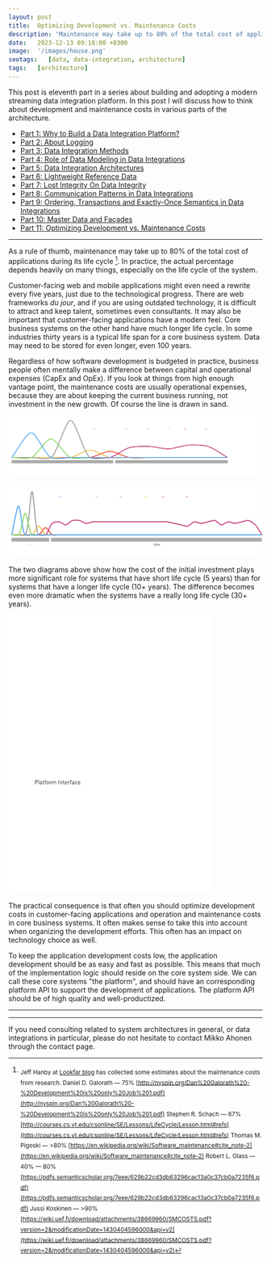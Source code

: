 ```yaml
---
layout: post
title:  Optimizing Development vs. Maintenance Costs
description: 'Maintenance may take up to 80% of the total cost of applications during its life cycle. In practice, the actual percentage depends heavily on many things, especially on the life cycle of the system. It may be useful to optimize the development costs for some systems, and maintenance for others.'
date:   2023-12-13 09:18:00 +0300
image:  '/images/house.png'
seotags:   [data, data-integration, architecture]
tags:   [architecture]
---
```

This post is eleventh part in a series about building and adopting a modern
streaming data integration platform. In this post I will discuss how to think about
development and maintenance costs in various parts of the architecture.

<!-- dip links start -->
* [Part 1: Why to Build a Data Integration Platform?](https://jauzo.com/2023/08/11/why-dip/)
* [Part 2: About Logging](https://jauzo.com/2023/08/25/logging/)
* [Part 3: Data Integration Methods](https://jauzo.com/2023/08/28/data-integration-methods/)
* [Part 4: Role of Data Modeling in Data Integrations](https://jauzo.com/2023/08/29/data-modeling/)
* [Part 5: Data Integration Architectures](https://jauzo.com/2023/09/08/data-integration-architectures/)
* [Part 6: Lightweight Reference Data](https://jauzo.com/2023/09/09/lightweight-reference-data/)
* [Part 7: Lost Integrity On Data Integrity](https://jauzo.com/2023/09/10/data-integrity/)
* [Part 8: Communication Patterns in Data Integrations](https://jauzo.com/2023/09/11/data-integration-communication-patterns/)
* [Part 9: Ordering, Transactions and Exactly-Once Semantics in Data Integrations](https://jauzo.com/2023/12/12/data-integration-ordering-etc/)
* [Part 10: Master Data and Façades](https://jauzo.com/2023/12/13/master-data-and-facades/)
* [Part 11: Optimizing Development vs. Maintenance Costs](https://jauzo.com/2023/12/13/capex-opex/)
<!-- dip links end -->

***

As a rule of thumb, maintenance may take up to 80% of the total cost of
applications during its life cycle [^1]. In practice, the actual percentage
depends heavily on many things, especially on the life cycle of the system.

Customer-facing web and mobile applications might even need a rewrite every five
years, just due to the technological progress. There are web frameworks *du
jour*, and if you are using outdated technology, it is difficult to attract and keep
talent, sometimes even consultants. It may also be important that customer-facing applications
have a modern feel. Core business systems on the other hand have much
longer life cycle. In some industries thirty years is a typical life span for
a core business system. Data may need to be stored for even longer, even 100 years.

Regardless of how software development is budgeted in practice, business people
often mentally make a difference between capital and operational expenses
(CapEx and OpEx). If you look at things from high enough vantage point, the
maintenance costs are usually operational expenses, because they are about
keeping the current business running, not investment in the new growth. Of course
the line is drawn in sand.

![System with short life cycle](/images/capex-opex-short.png)

![System with longer life cycle](/images/capex-opex-long.png)

The two diagrams above show how the cost of the initial investment plays more
significant role for systems that have short life cycle (5 years) than for
systems that have a longer life cycle (10+ years). The difference becomes even
more dramatic when the systems have a really long life cycle (30+ years).

![Optimizing CapEx and OpEx](/images/optimize-capex-opex.png)

The practical consequence is that often you should optimize development costs in
customer-facing applications and operation and maintenance costs in core
business systems. It often makes sense to take this into account when
organizing the development efforts. This often has an impact on technology
choice as well.

To keep the application development costs low, the application development
should be as easy and fast as possible. This means that much of the
implementation logic should reside on the core system side. We can call these
core systems "the platform", and should have an corresponding platform API 
to support the development of applications. The platform API should be of 
high quality and well-productized.

***

[^1]: <sub>Jeff Hanby at [Lookfar blog](http://blog.lookfar.com/blog/2016/10/21/software-maintenance-understanding-and-estimating-costs/) has collected some estimates about the maintenance costs from research.
  Daniel D. Galorath — 75%
  [http://nyspin.org/Dan%20Galorath%20-%20Development%20is%20only%20Job%201.pdf](http://nyspin.org/Dan%20Galorath%20-%20Development%20is%20only%20Job%201.pdf)
  Stephen R. Schach — 67%
  [http://courses.cs.vt.edu/csonline/SE/Lessons/LifeCycle/Lesson.html#refs](http://courses.cs.vt.edu/csonline/SE/Lessons/LifeCycle/Lesson.html#refs)
  Thomas M. Pigoski — &gt;80%
  [https://en.wikipedia.org/wiki/Software_maintenance#cite_note-2](https://en.wikipedia.org/wiki/Software_maintenance#cite_note-2)
  Robert L. Glass — 40% — 80%
  [https://pdfs.semanticscholar.org/7eee/629b22cd3db63296cac13a0c37cb0a7235f6.pdf](https://pdfs.semanticscholar.org/7eee/629b22cd3db63296cac13a0c37cb0a7235f6.pdf)
  Jussi Koskinen — &gt;90%
  [https://wiki.uef.fi/download/attachments/38669960/SMCOSTS.pdf?version=2&modificationDate=1430404596000&api=v2](https://wiki.uef.fi/download/attachments/38669960/SMCOSTS.pdf?version=2&modificationDate=1430404596000&api=v2)
  </sub>

***

If you need consulting related to system architectures in general, or data integrations in
particular, please do not hesitate to contact Mikko Ahonen through the contact page.
